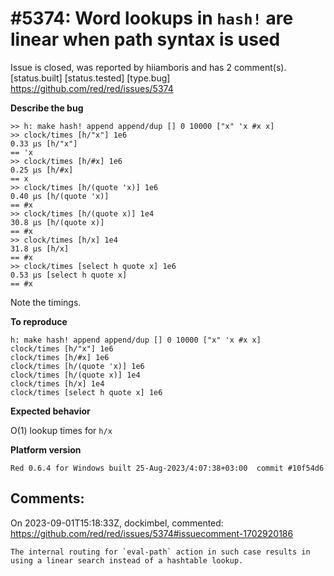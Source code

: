 
#5374: Word lookups in `hash!` are linear when path syntax is used
================================================================================
Issue is closed, was reported by hiiamboris and has 2 comment(s).
[status.built] [status.tested] [type.bug]
<https://github.com/red/red/issues/5374>

**Describe the bug**

```
>> h: make hash! append append/dup [] 0 10000 ["x" 'x #x x]
>> clock/times [h/"x"] 1e6
0.33 μs	[h/"x"]
== 'x
>> clock/times [h/#x] 1e6
0.25 μs	[h/#x]
== x
>> clock/times [h/(quote 'x)] 1e6
0.40 μs	[h/(quote 'x)]
== #x
>> clock/times [h/(quote x)] 1e4
30.8 μs	[h/(quote x)]
== #x
>> clock/times [h/x] 1e4
31.8 μs	[h/x]
== #x
>> clock/times [select h quote x] 1e6
0.53 μs	[select h quote x]
== #x
```
Note the timings.

**To reproduce**

```
h: make hash! append append/dup [] 0 10000 ["x" 'x #x x]
clock/times [h/"x"] 1e6
clock/times [h/#x] 1e6
clock/times [h/(quote 'x)] 1e6
clock/times [h/(quote x)] 1e4
clock/times [h/x] 1e4
clock/times [select h quote x] 1e6
```

**Expected behavior**

O(1) lookup times for `h/x`

**Platform version**
```
Red 0.6.4 for Windows built 25-Aug-2023/4:07:38+03:00  commit #10f54d6
```


Comments:
--------------------------------------------------------------------------------

On 2023-09-01T15:18:33Z, dockimbel, commented:
<https://github.com/red/red/issues/5374#issuecomment-1702920186>

    The internal routing for `eval-path` action in such case results in using a linear search instead of a hashtable lookup.

